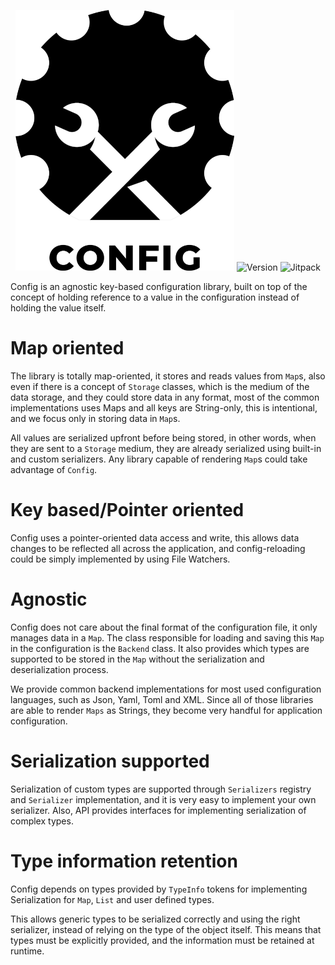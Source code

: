 <div style="text-align:center">

![LOGO](logo.png)
![Version](https://img.shields.io/github/v/tag/JonathanxD/Config?sort=semver) ![Jitpack](https://img.shields.io/jitpack/v/github/JonathanxD/Config)
</div>

Config is an agnostic key-based configuration library, built on top of the concept of holding reference to a value in the configuration instead of holding the value itself.

# Map oriented

The library is totally map-oriented, it stores and reads values from `Map`s, also even if there is a concept of `Storage` classes, which is the medium of the data storage, and they could store data in any format, most of the common implementations uses Maps and all keys are String-only, this is intentional, and we focus only in storing data in `Map`s. 

All values are serialized upfront before being stored, in other words, when they are sent to a `Storage` medium, they are already serialized using built-in and custom serializers. Any library capable of rendering `Map`s could take advantage of `Config`.

# Key based/Pointer oriented

Config uses a pointer-oriented data access and write, this allows data changes to be reflected all across the application, and config-reloading could be simply implemented by using File Watchers.

# Agnostic

Config does not care about the final format of the configuration file, it only manages data in a `Map`. The class responsible for loading and saving this `Map` in the configuration is the `Backend` class. It also provides which types are supported to be stored in the `Map` without the serialization and deserialization process.

We provide common backend implementations for most used configuration languages, such as Json, Yaml, Toml and XML. Since all of those libraries are able to render `Maps` as Strings, they become very handful for application configuration.  

# Serialization supported

Serialization of custom types are supported through `Serializers` registry and `Serializer` implementation, and it is very easy to implement your own serializer. Also, API provides interfaces for implementing serialization of complex types.

# Type information retention

Config depends on types provided by `TypeInfo` tokens for implementing Serialization for `Map`, `List` and user defined types.

This allows generic types to be serialized correctly and using the right serializer, instead of relying on the type of the object itself. This means that types must be explicitly provided, and the information must be retained at runtime.